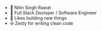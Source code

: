 - 👋 Nitin Singh Rawat
- 🌱 Full Stack Devloper / Software Engineer
- 👀 Likes building new things
- 🌐 Zesty for writing clean code

<!---
nitinrawat111/nitinrawat111 is a ✨ special ✨ repository because its `README.md` (this file) appears on your GitHub profile.
You can click the Preview link to take a look at your changes.
--->
